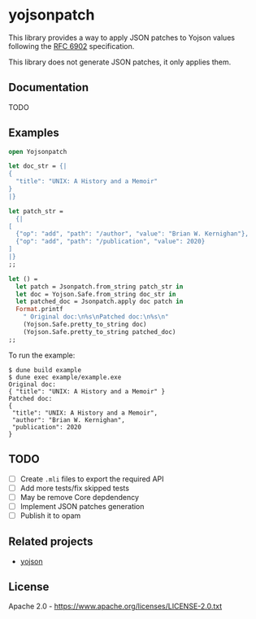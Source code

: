 # yojsonpatch

This library provides a way to apply JSON patches to Yojson values following the [RFC 6902](https://tools.ietf.org/html/rfc6902) specification.

This library does not generate JSON patches, it only applies them.

## Documentation

TODO

## Examples

```Ocaml
open Yojsonpatch

let doc_str = {|
{
  "title": "UNIX: A History and a Memoir"
}
|}

let patch_str =
  {|
[
  {"op": "add", "path": "/author", "value": "Brian W. Kernighan"},
  {"op": "add", "path": "/publication", "value": 2020}
]
|}
;;

let () =
  let patch = Jsonpatch.from_string patch_str in
  let doc = Yojson.Safe.from_string doc_str in
  let patched_doc = Jsonpatch.apply doc patch in
  Format.printf
    " Original doc:\n%s\nPatched doc:\n%s\n"
    (Yojson.Safe.pretty_to_string doc)
    (Yojson.Safe.pretty_to_string patched_doc)
;;
```

To run the example:

```
$ dune build example
$ dune exec example/example.exe
Original doc:
{ "title": "UNIX: A History and a Memoir" }
Patched doc:
{
 "title": "UNIX: A History and a Memoir",
 "author": "Brian W. Kernighan",
 "publication": 2020
}
```

## TODO

- [ ] Create `.mli` files to export the required API
- [ ] Add more tests/fix skipped tests
- [ ] May be remove Core depdendency
- [ ] Implement JSON patches generation
- [ ] Publish it to opam

## Related projects

- [yojson](https://github.com/ocaml-community/yojson)

## License

Apache 2.0 - https://www.apache.org/licenses/LICENSE-2.0.txt
